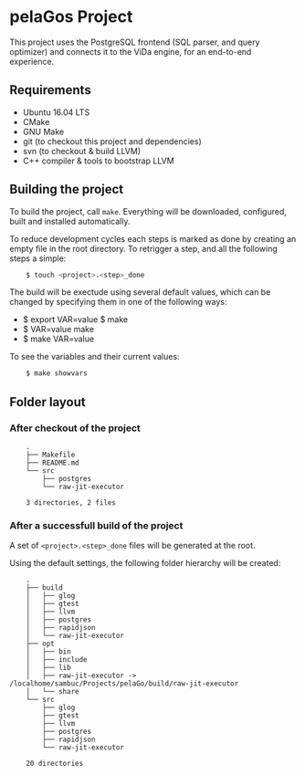 # pelaGos Project

This project uses the PostgreSQL frontend (SQL parser, and query
optimizer) and connects it to the ViDa engine, for an end-to-end
experience.

## Requirements

 * Ubuntu 16.04 LTS
 * CMake
 * GNU Make
 * git (to checkout this project and dependencies)
 * svn (to checkout & build LLVM)
 * C++ compiler & tools to bootstrap LLVM

## Building the project

To build the project, call `make`. Everything will be downloaded,
configured, built and installed automatically.

To reduce development cycles each steps is marked as done by creating an
empty file in the root directory. To retrigger a step, and all the
following steps a simple:

```sh
    $ touch <project>.<step>_done
```

The build will be exectude using several default values, which can be
changed by specifying them in one of the following ways:

 * $ export VAR=value
   $ make
 * $ VAR=value make
 * $ make VAR=value

To see the variables and their current values:
```sh
    $ make showvars
```

## Folder layout

### After checkout of the project

```
    .
    ├── Makefile
    ├── README.md
    └── src
        ├── postgres
        └── raw-jit-executor
    
    3 directories, 2 files
```

### After a successfull build of the project

A set of `<project>.<step>_done` files will be generated at the root.

Using the default settings, the following folder hierarchy will be created:
```
    .
    ├── build
    │   ├── glog
    │   ├── gtest
    │   ├── llvm
    │   ├── postgres
    │   ├── rapidjson
    │   └── raw-jit-executor
    ├── opt
    │   ├── bin
    │   ├── include
    │   ├── lib
    │   ├── raw-jit-executor -> /localhome/sambuc/Projects/pelaGo/build/raw-jit-executor
    │   └── share
    └── src
        ├── glog
        ├── gtest
        ├── llvm
        ├── postgres
        ├── rapidjson
        └── raw-jit-executor
    
    20 directories
```
